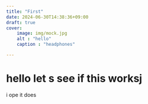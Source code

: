 ```yaml
---
title: "First"
date: 2024-06-30T14:38:36+09:00
draft: true
cover:
    image: img/mock.jpg
    alt : "hello"
    caption : "headphones"

---
```


# hello let s see if this worksj



i ope it does
